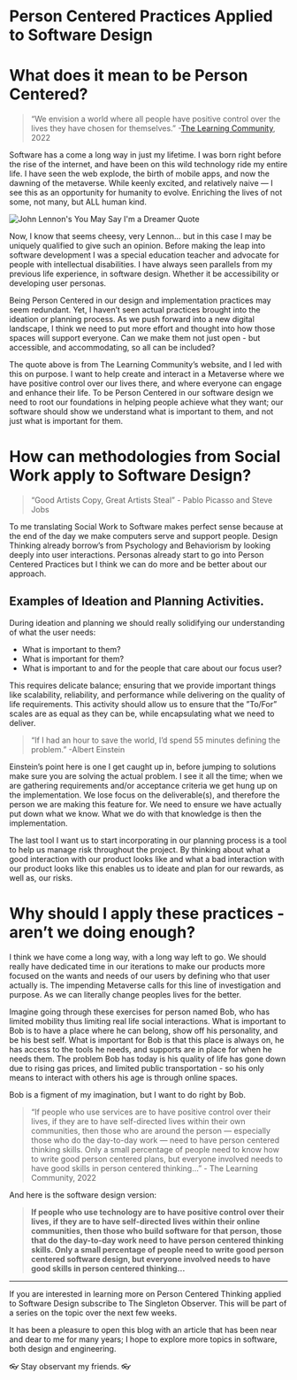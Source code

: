 # Person Centered Practices Applied to Software Design

# What does it mean to be Person Centered?

> “We envision a world where all people have positive control over the lives they have chosen for themselves.” -[The Learning Community](https://tlcpcp.com), 2022

Software has a come a long way in just my lifetime. I was born right before the rise of the internet, and have been on this wild technology ride my entire life. I have seen the web explode, the birth of mobile apps, and now the dawning of the metaverse. While keenly excited, and relatively naive — I see this as an opportunity for humanity to evolve. Enriching the lives of not some, not many, but ALL human kind. 

![John Lennon's You May Say I'm a Dreamer Quote](https://live.staticflickr.com/8167/6961001478_f4a3d81934_b.jpg)

Now, I know that seems cheesy, very Lennon… but in this case I may be uniquely qualified to give such an opinion. Before making the leap into software development I was a special education teacher and advocate for people with intellectual disabilities. I have always seen parallels from my previous life experience, in software design. Whether it be accessibility or developing user personas.

Being Person Centered in our design and implementation practices may seem redundant. Yet, I haven’t seen actual practices brought into the ideation or planning process. As we push forward into a new digital landscape, I think we need to put more effort and thought into how those spaces will support everyone. Can we make them not just open - but accessible, and accommodating, so all can be included?

The quote above is from The Learning Community’s website, and I led with this on purpose. I want to help create and interact in a Metaverse where we have positive control over our lives there, and where everyone can engage and enhance their life. To be Person Centered in our software design we need to root our foundations in helping people achieve what they want; our software should show we understand what is important to them, and not just what is important for them. 

# How can methodologies from Social Work apply to Software Design? 

> “Good Artists Copy, Great Artists Steal” - Pablo Picasso and Steve Jobs

To me translating Social Work to Software makes perfect sense because at the end of the day we make computers serve and support people. Design Thinking already borrow’s from Psychology and Behaviorism by looking deeply into user interactions. Personas already start to go into Person Centered Practices but I think we can do more and be better about our approach. 

## Examples of Ideation and Planning Activities.

During ideation and planning we should really solidifying our understanding of what the user needs:
- What is important to them?
- What is important for them? 
- What is important to and for the people that care about our focus user?

This requires delicate balance; ensuring that we provide important things like scalability, reliability, and performance while delivering on the quality of life requirements. This activity should allow us to ensure that the ”To/For” scales are as equal as they can be, while encapsulating what we need to deliver.

> “If I had an hour to save the world, I’d spend 55 minutes defining the problem.” -Albert Einstein 

Einstein’s point here is one I get caught up in,  before jumping to solutions make sure you are solving the actual problem. I see it all the time; when we are gathering requirements and/or acceptance criteria we get hung up on the implementation. We lose focus on the deliverable(s), and therefore the person we are making this feature for. We need to ensure we have actually put down what we know. What we do with that knowledge is then the implementation. 

The last tool I want us to start incorporating in our planning process is a tool to help us manage risk throughout the project. By thinking about what a good interaction with our product looks like and what a bad interaction with our product looks like this enables us to ideate and plan for our rewards, as well as, our risks. 

# Why should I apply these practices - aren’t we doing enough? 

I think we have come a long way, with a long way left to go. We should really have dedicated time in our iterations to make our products more focused on the wants and needs of our users by defining who that user actually is. The impending Metaverse calls for this line of investigation and purpose. As we can literally change peoples lives for the better. 

Imagine going through these exercises for person named Bob, who has limited mobility thus limiting real life social interactions. What is important to Bob is to have a place where he can belong, show off his personality, and be his best self. What is important for Bob is that this place is always on, he has access to the tools he needs, and supports are in place for when he needs them. The problem Bob has today is his quality of life has gone down due to rising gas prices, and limited public transportation - so his only means to interact with others his age is through online spaces. 

Bob is a figment of my imagination, but I want to do right by Bob. 

> “If people who use services are to have positive control over their lives, if they are to have self-directed lives within their own communities, then those who are around the person — especially those who do the day-to-day work — need to have person centered thinking skills. Only a small percentage of people need to know how to write good person centered plans, but everyone involved needs to have good skills in person centered thinking…” - The Learning Community, 2022

And here is the software design version: 

> **If people who use technology are to have positive control over their lives, if they are to have self-directed lives within their online communities, then those who build software for that person, those that do the day-to-day work need to have person centered thinking skills. Only a small percentage of people need to write good person centered software design, but everyone involved needs to have good skills in person centered thinking…**

---

If you are interested in learning more on Person Centered Thinking applied to Software Design subscribe to The Singleton Observer. This will be part of a series on the topic over the next few weeks.

It has been a pleasure to open this blog with an article that has been near and dear to me for many years; I hope to explore more topics in software, both design and engineering. 

👓 Stay observant my friends. 👓


